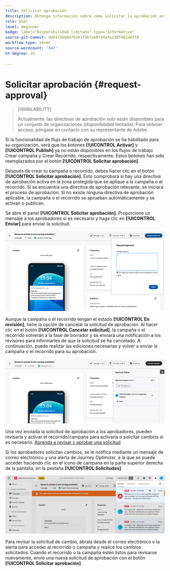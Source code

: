 ```yaml
---
title: Solicitar aprobación
description: Obtenga información sobre cómo solicitar la aprobación antes de publicar recorridos y campañas.
role: User
level: Beginner
badge: label="Disponibilidad limitada" type="Informative"
source-git-commit: dd4173698d7034173b7ae9f44afec397d62a6f78
workflow-type: tm+mt
source-wordcount: '347'
ht-degree: 3%

---
```



# Solicitar aprobación {#request-approval}

>[!AVAILABILITY]
>
> Actualmente, las directivas de aprobación solo están disponibles para un conjunto de organizaciones (disponibilidad limitada). Para obtener acceso, póngase en contacto con su representante de Adobe.

Si la funcionalidad de flujo de trabajo de aprobación se ha habilitado para su organización, verá que los botones **[!UICONTROL Activar]** y **[!UICONTROL Publish]** ya no están disponibles en los flujos de trabajo Crear campaña y Crear Recorrido, respectivamente. Estos botones han sido reemplazados por el botón **[!UICONTROL Solicitar aprobación]**.

Después de crear tu campaña o recorrido, debes hacer clic en el botón **[!UICONTROL Solicitar aprobación]**. Esto comprobará si hay una directiva de aprobación activa en la zona protegida que se aplique a la campaña o al recorrido. Si se encuentra una directiva de aprobación relevante, se iniciará el proceso de aprobación. Si no existe ninguna directiva de aprobación aplicable, la campaña o el recorrido se aprueban automáticamente y se activan o publican.

Se abre el panel **[!UICONTROL Solicitar aprobación]**. Proporcione un mensaje a los aprobadores si es necesario y haga clic en **[!UICONTROL Enviar]** para enviar la solicitud.

![](assets/approval-request.png)

Aunque la campaña o el recorrido tengan el estado **[!UICONTROL En revisión]**, tiene la opción de cancelar la solicitud de aprobación. Al hacer clic en el botón **[!UICONTROL Cancelar solicitud]**, la campaña o el recorrido volverán a la fase de borrador y se enviará una notificación a los revisores para informarles de que la solicitud se ha cancelado. A continuación, puede realizar las ediciones necesarias y volver a enviar la campaña o el recorrido para su aprobación.

![](assets/approval-cancel.png)

Una vez enviada la solicitud de aprobación a los aprobadores, pueden revisarla y activar el recorrido/campaña para activarla o solicitar cambios si es necesario. [Aprenda a revisar y aprobar una solicitud](review-approve-request.md)

Si los aprobadores solicitan cambios, se le notifica mediante un mensaje de correo electrónico y una alerta de Journey Optimizer, a la que se puede acceder haciendo clic en el icono de campana en la parte superior derecha de la pantalla, en la pestaña **[!UICONTROL Solicitudes]**.

![](assets/changes-requested.png)

Para revisar la solicitud de cambio, ábrala desde el correo electrónico o la alerta para acceder al recorrido o campaña y realice los cambios solicitados. Cuando el recorrido o la campaña estén listos para revisarse nuevamente, envíe una nueva solicitud de aprobación con el botón **[!UICONTROL Solicitar aprobación]**.
